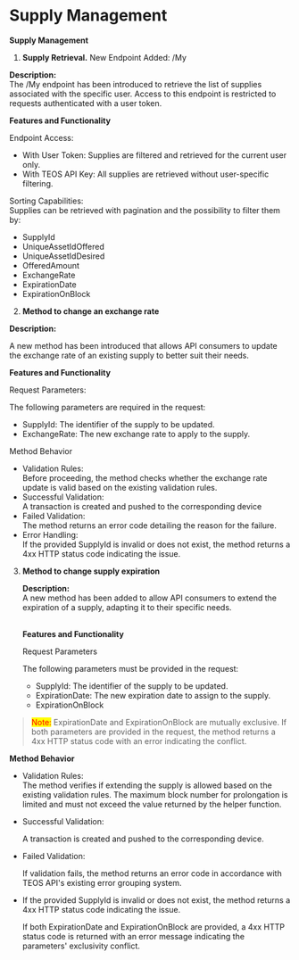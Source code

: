 # Supply Management

**Supply Management**

1. **Supply Retrieval.** New Endpoint Added: /My

**Description:**\
The /My endpoint has been introduced to retrieve the list of supplies associated with the specific user. Access to this endpoint is restricted to requests authenticated with a user token.

**Features and Functionality**

Endpoint Access:

* With User Token: Supplies are filtered and retrieved for the current user only.
* With TEOS API Key: All supplies are retrieved without user-specific filtering.

Sorting Capabilities:\
Supplies can be retrieved with pagination and the possibility to filter them by:

* SupplyId
* UniqueAssetIdOffered
* UniqueAssetIdDesired
* OfferedAmount
* ExchangeRate
* ExpirationDate
* ExpirationOnBlock

2. **Method to change an exchange rate**

**Description:**

A new method has been introduced that allows API consumers to update the exchange rate of an existing supply to better suit their needs.

**Features and Functionality**

Request Parameters:

The following parameters are required in the request:

* SupplyId: The identifier of the supply to be updated.
* ExchangeRate: The new exchange rate to apply to the supply.

Method Behavior

* Validation Rules:\
  Before proceeding, the method checks whether the exchange rate update is valid based on the existing validation rules.
* Successful Validation:\
  A transaction is created and pushed to the corresponding device
* Failed Validation:\
  The method returns an error code detailing the reason for the failure.
* Error Handling:\
  If the provided SupplyId is invalid or does not exist, the method returns a 4xx HTTP status code indicating the issue.

3.  **Method to change supply expiration**

    **Description:**\
    A new method has been added to allow API consumers to extend the expiration of a supply, adapting it to their specific needs.

    \
    **Features and Functionality**

    Request Parameters

    The following parameters must be provided in the request:

    * SupplyId: The identifier of the supply to be updated.
    * ExpirationDate: The new expiration date to assign to the supply.
    * ExpirationOnBlock

> <mark style="color:red;">Note:</mark> ExpirationDate and ExpirationOnBlock are mutually exclusive. If both parameters are provided in the request, the method returns a 4xx HTTP status code with an error indicating the conflict.

**Method Behavior**

* Validation Rules:\
  The method verifies if extending the supply is allowed based on the existing validation rules. The maximum block number for prolongation is limited and must not exceed the value returned by the helper function.
*   Successful Validation:

    A transaction is created and pushed to the corresponding device.
*   Failed Validation:

    If validation fails, the method returns an error code in accordance with TEOS API's existing error grouping system.
*   If the provided SupplyId is invalid or does not exist, the method returns a 4xx HTTP status code indicating the issue.

    If both ExpirationDate and ExpirationOnBlock are provided, a 4xx HTTP status code is returned with an error message indicating the parameters' exclusivity conflict.
